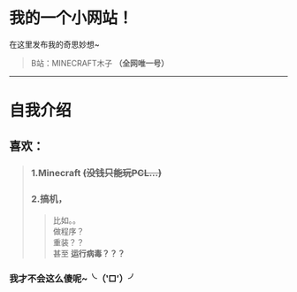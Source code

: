 # 我的一个小网站！
在这里发布我的奇思妙想~
>B站：MINECRAFT木子 **（全网唯一号）**
---
# 自我介绍
## 喜欢：  
> ### 1.Minecraft ~~(没钱只能玩PCL...)~~  
> ### **2.搞机，**  
>>比如。。  
>>做程序？  
>>重装？？  
>>甚至 **运行病毒？？？**  

### 我才不会这么傻呢~╰（‵□′）╯  
